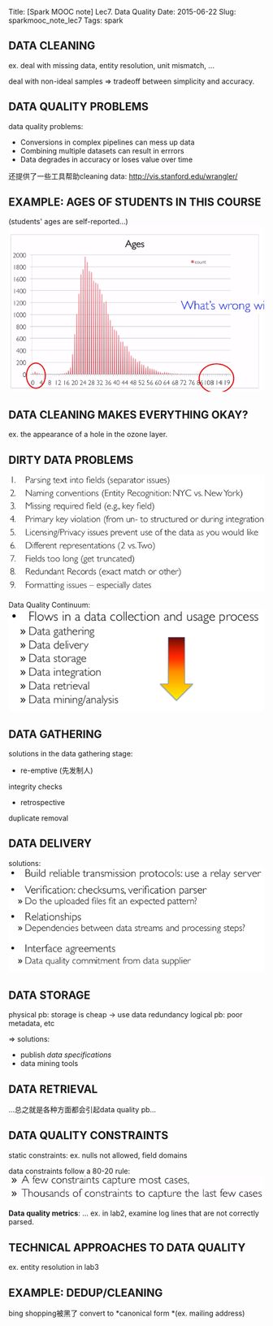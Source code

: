 Title: [Spark MOOC note] Lec7. Data Quality
Date: 2015-06-22
Slug: sparkmooc_note_lec7
Tags: spark

DATA CLEANING
-------------
ex. 
deal with missing data, entity resolution, unit mismatch, ... 

deal with non-ideal samples ⇒ tradeoff between simplicity and accuracy. 

DATA QUALITY PROBLEMS
---------------------
data quality problems: 

* Conversions in complex pipelines can mess up data 
* Combining multiple datasets can result in errrors
* Data degrades in accuracy or loses value over time


还提供了一些工具帮助cleaning data: <http://vis.stanford.edu/wrangler/>

EXAMPLE: AGES OF STUDENTS IN THIS COURSE
----------------------------------------
(students' ages are self-reported...)  
![](images/sparkmooc_note_lec7/pasted_image.png)

DATA CLEANING MAKES EVERYTHING OKAY?
------------------------------------
ex. the appearance of a hole in the ozone layer. 

DIRTY DATA PROBLEMS
-------------------
![](images/sparkmooc_note_lec7/pasted_image001.png)

Data Quality Continuum:  
![](images/sparkmooc_note_lec7/pasted_image002.png)

DATA GATHERING
--------------
solutions in the data gathering stage: 

* re-emptive (先发制人) 

integrity checks

* retrospective

duplicate removal


DATA DELIVERY
-------------
solutions:   
![](images/sparkmooc_note_lec7/pasted_image003.png)

DATA STORAGE
------------
physical pb: storage is cheap → use data redundancy 
logical pb: poor metadata, etc

⇒ solutions:

* publish *data specifications*
* data mining tools



DATA RETRIEVAL
--------------
...总之就是各种方面都会引起data quality pb... 

DATA QUALITY CONSTRAINTS
------------------------
static constraints: 
ex. nulls not allowed, field domains

data constraints follow a 80-20 rule:   
![](images/sparkmooc_note_lec7/pasted_image004.png)

**Data quality metrics**: ...
ex. in lab2, examine log lines that are not correctly parsed.

TECHNICAL APPROACHES TO DATA QUALITY
------------------------------------
ex. entity resolution in lab3

EXAMPLE: DEDUP/CLEANING
-----------------------
bing shopping被黑了
convert to *canonical form *(ex. mailing address)

